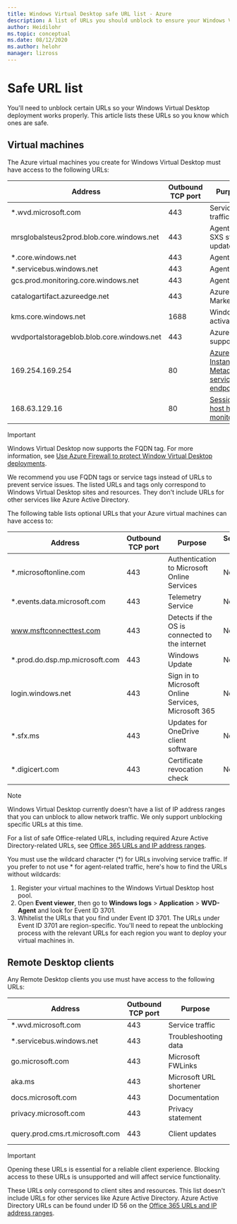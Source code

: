 ```yaml
---
title: Windows Virtual Desktop safe URL list - Azure
description: A list of URLs you should unblock to ensure your Windows Virtual Desktop deployment works as intended.
author: Heidilohr
ms.topic: conceptual
ms.date: 08/12/2020
ms.author: helohr
manager: lizross
---
```


# Safe URL list

You'll need to unblock certain URLs so your Windows Virtual Desktop deployment works properly. This article lists these URLs so you know which ones are safe.

## Virtual machines

The Azure virtual machines you create for Windows Virtual Desktop must have access to the following URLs:

|Address|Outbound TCP port|Purpose|Service Tag|
|---|---|---|---|
|*.wvd.microsoft.com|443|Service traffic|WindowsVirtualDesktop|
|mrsglobalsteus2prod.blob.core.windows.net|443|Agent and SXS stack updates|AzureCloud|
|*.core.windows.net|443|Agent traffic|AzureCloud|
|*.servicebus.windows.net|443|Agent traffic|AzureCloud|
|gcs.prod.monitoring.core.windows.net|443|Agent traffic|AzureCloud|
|catalogartifact.azureedge.net|443|Azure Marketplace|AzureCloud|
|kms.core.windows.net|1688|Windows activation|Internet|
|wvdportalstorageblob.blob.core.windows.net|443|Azure portal support|AzureCloud|
| 169.254.169.254 | 80 | [Azure Instance Metadata service endpoint](../virtual-machines/windows/instance-metadata-service.md) | N/A |
| 168.63.129.16 | 80 | [Session host health monitoring](../virtual-network/security-overview#azure-platform-considerations.md) | N/A |

>[!IMPORTANT]
>Windows Virtual Desktop now supports the FQDN tag. For more information, see [Use Azure Firewall to protect Window Virtual Desktop deployments](../firewall/protect-windows-virtual-desktop.md).
>
>We recommend you use FQDN tags or service tags instead of URLs to prevent service issues. The listed URLs and tags only correspond to Windows Virtual Desktop sites and resources. They don't include URLs for other services like Azure Active Directory.

The following table lists optional URLs that your Azure virtual machines can have access to:

|Address|Outbound TCP port|Purpose|Service Tag|
|---|---|---|---|
|*.microsoftonline.com|443|Authentication to Microsoft Online Services|None|
|*.events.data.microsoft.com|443|Telemetry Service|None|
|www.msftconnecttest.com|443|Detects if the OS is connected to the internet|None|
|*.prod.do.dsp.mp.microsoft.com|443|Windows Update|None|
|login.windows.net|443|Sign in to Microsoft Online Services, Microsoft 365|None|
|*.sfx.ms|443|Updates for OneDrive client software|None|
|*.digicert.com|443|Certificate revocation check|None|

>[!NOTE]
>Windows Virtual Desktop currently doesn't have a list of IP address ranges that you can unblock to allow network traffic. We only support unblocking specific URLs at this time.
>
>For a list of safe Office-related URLs, including required Azure Active Directory-related URLs, see [Office 365 URLs and IP address ranges](/office365/enterprise/urls-and-ip-address-ranges).
>
>You must use the wildcard character (*) for URLs involving service traffic. If you prefer to not use * for agent-related traffic, here's how to find the URLs without wildcards:
>
>1. Register your virtual machines to the Windows Virtual Desktop host pool.
>2. Open **Event viewer**, then go to **Windows logs** > **Application** > **WVD-Agent** and look for Event ID 3701.
>3. Whitelist the URLs that you find under Event ID 3701. The URLs under Event ID 3701 are region-specific. You'll need to repeat the unblocking process with the relevant URLs for each region you want to deploy your virtual machines in.

## Remote Desktop clients

Any Remote Desktop clients you use must have access to the following URLs:

|Address|Outbound TCP port|Purpose|Client(s)|
|---|---|---|---|
|*.wvd.microsoft.com|443|Service traffic|All|
|*.servicebus.windows.net|443|Troubleshooting data|All|
|go.microsoft.com|443|Microsoft FWLinks|All|
|aka.ms|443|Microsoft URL shortener|All|
|docs.microsoft.com|443|Documentation|All|
|privacy.microsoft.com|443|Privacy statement|All|
|query.prod.cms.rt.microsoft.com|443|Client updates|Windows Desktop|

>[!IMPORTANT]
>Opening these URLs is essential for a reliable client experience. Blocking access to these URLs is unsupported and will affect service functionality.
>
>These URLs only correspond to client sites and resources. This list doesn't include URLs for other services like Azure Active Directory. Azure Active Directory URLs can be found under ID 56 on the [Office 365 URLs and IP address ranges](/office365/enterprise/urls-and-ip-address-ranges#microsoft-365-common-and-office-online).

